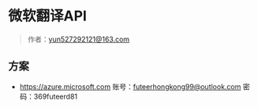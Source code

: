 # 微软翻译API

> 作者：yun527292121@163.com

## 方案

- https://azure.microsoft.com 
账号：futeerhongkong99@outlook.com
密码：369futeerd81